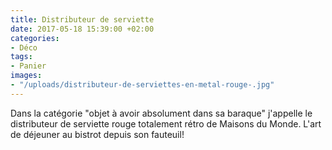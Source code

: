 ```yaml
---
title: Distributeur de serviette
date: 2017-05-18 15:39:00 +02:00
categories:
- Déco
tags:
- Panier
images:
- "/uploads/distributeur-de-serviettes-en-metal-rouge-.jpg"
---
```


Dans la catégorie "objet à avoir absolument dans sa baraque" j'appelle le distributeur de serviette rouge totalement rétro de Maisons du Monde. L'art de déjeuner au bistrot depuis son fauteuil!

